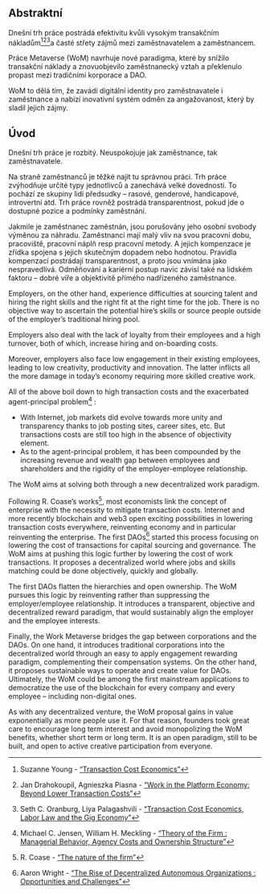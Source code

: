 

## Abstraktní

Dnešní trh práce postrádá efektivitu kvůli vysokým transakčním nákladům[^1][^2][^3]a časté střety zájmů mezi zaměstnavatelem a zaměstnancem.

Práce Metaverse (WoM) navrhuje nové paradigma, které by snížilo transakční náklady a znovuobjevilo zaměstnanecký vztah a překlenulo propast mezi tradičními korporace a DAO.

WoM to dělá tím, že zavádí digitální identity pro zaměstnavatele i zaměstnance a nabízí inovativní systém odměn za angažovanost, který by sladil jejich zájmy.

## Úvod

Dnešní trh práce je rozbitý. Neuspokojuje jak zaměstnance, tak zaměstnavatele.

Na straně zaměstnanců je těžké najít tu správnou práci. Trh práce zvýhodňuje určité typy jednotlivců a zanechává velké dovednosti. To pochází ze skupiny lidí předsudky – rasové, genderové, handicapové, introvertní atd. Trh práce rovněž postrádá transparentnost, pokud jde o dostupné pozice a podmínky zaměstnání.

Jakmile je zaměstnanec zaměstnán, jsou porušovány jeho osobní svobody výměnou za náhradu. Zaměstnanci mají malý vliv na svou pracovní dobu, pracoviště, pracovní náplň resp pracovní metody. A jejich kompenzace je zřídka spojena s jejich skutečným dopadem nebo hodnotou. Pravidla kompenzací postrádají transparentnost, a proto jsou vnímána jako nespravedlivá. Odměňování a kariérní postup navíc závisí také na lidském faktoru – dobré víře a objektivitě přímého nadřízeného zaměstnance.

Employers, on the other hand, experience difficulties at sourcing talent and hiring the right skills and the right fit at the right time for the job. There is no objective way to ascertain the potential hire’s skills or source people outside of the employer’s traditional hiring pool.

Employers also deal with the lack of loyalty from their employees and a high turnover, both of which, increase hiring and on-boarding costs.

Moreover, employers also face low engagement in their existing employees, leading to low creativity, productivity and innovation. The latter inflicts all the more damage in today’s economy requiring more skilled creative work.

All of the above boil down to high transaction costs and the exacerbated agent-principal problem[^4] :

- With Internet, job markets did evolve towards more unity and transparency thanks to job posting sites, career sites, etc. But transactions costs are still too high in the absence of objectivity element.
- As to the agent-principal problem, it has been compounded by the increasing revenue and wealth gap between employees and shareholders and the rigidity of the employer-employee relationship.

The WoM aims at solving both through a new decentralized work paradigm.

Following R. Coase’s works[^5], most economists link the concept of enterprise with the necessity to mitigate transaction costs. Internet and more recently blockchain and web3 open exciting possibilities in lowering transaction costs everywhere, reinventing economy and in particular reinventing the enterprise. The first DAOs[^6] started this process focusing on lowering the cost of transactions for capital sourcing and governance. The WoM aims at pushing this logic further by lowering the cost of work transactions. It proposes a decentralized world where jobs and skills matching could be done objectively, quickly and globally.

The first DAOs flatten the hierarchies and open ownership. The WoM pursues this logic by reinventing rather than suppressing the employer/employee relationship. It introduces a transparent, objective and decentralized reward paradigm, that would sustainably align the employer and the employee interests.

Finally, the Work Metaverse bridges the gap between corporations and the DAOs. On one hand, it introduces traditional corporations into the decentralized world through an easy to apply engagement rewarding paradigm, complementing their compensation systems. On the other hand, it proposes sustainable ways to operate and create value for DAOs. Ultimately, the WoM could be among the first mainstream applications to democratize the use of the blockchain for every company and every employee – including non-digital ones.

As with any decentralized venture, the WoM proposal gains in value exponentially as more people use it. For that reason, founders took great care to encourage long term interest and avoid monopolizing the WoM benefits, whether short term or long term. It is an open paradigm, still to be built, and open to active creative participation from everyone.


[^1]: Suzanne Young - [“Transaction Cost Economics”](https://www.academia.edu/24703426/Transaction_Cost_Economics)
[^2]: Jan Drahokoupil, Agnieszka Piasna - [“Work in the Platform Economy: Beyond Lower Transaction Costs”](https://www.intereconomics.eu/contents/year/2017/number/6/article/work-in-the-platform-economy-beyond-lower-transaction-costs.html)
[^3]: Seth C. Oranburg, Liya Palagashvili - [“Transaction Cost Economics, Labor Law and the Gig Economy”](https://dsc.duq.edu/cgi/viewcontent.cgi?article=1115&context=law-faculty-scholarship)
[^4]: Michael C. Jensen, William H. Meckling - [“Theory of the Firm : Managerial Behavior, Agency Costs and Ownership Structure”](https://www.sfu.ca/~wainwrig/Econ400/jensen-meckling.pdf)
[^5]: R. Coase - [“The nature of the firm”](http://econdse.org/wp-content/uploads/2014/09/firm-coase.pdf)
[^6]: Aaron Wright - [“The Rise of Decentralized Autonomous Organizations : Opportunities and Challenges”](https://stanford-jblp.pubpub.org/pub/rise-of-daos/release/1)

